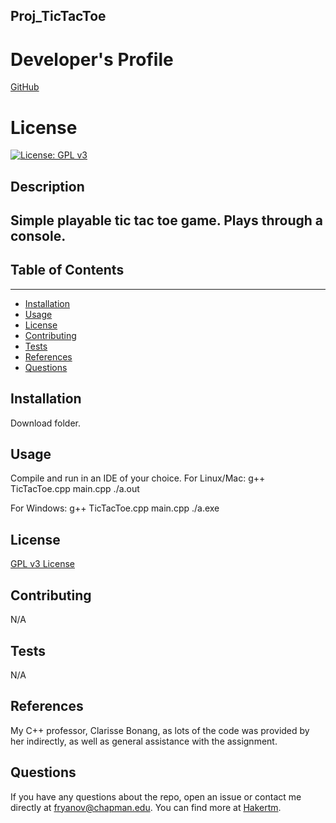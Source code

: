 
## Proj_TicTacToe

# Developer's Profile
[GitHub](https://github.com/Hakertm)
# License 
[![License: GPL v3](https://img.shields.io/badge/License-GPLv3-blue.svg)](https://www.gnu.org/licenses/gpl-3.0)

## Description 
Simple playable tic tac toe game. Plays through a console.
------------------
## Table of Contents
-------------------
* [Installation](#installation)
* [Usage](#usage)
* [License](#license)
* [Contributing](#contributing)
* [Tests](#tests)
* [References](#refrences)
* [Questions](#questions)

## Installation 
Download folder.


## Usage 
Compile and run in an IDE of your choice.
For Linux/Mac:
g++ TicTacToe.cpp main.cpp 
./a.out

For Windows:
g++ TicTacToe.cpp main.cpp
./a.exe

## License 
[GPL v3 License](https://www.gnu.org/licenses/gpl-3.0)


## Contributing 
N/A

## Tests
N/A

## References
My C++ professor, Clarisse Bonang, as lots of the code was provided by her indirectly,
as well as general assistance with the assignment.

## Questions 
If you have any questions about the repo, open an issue or contact me directly
at fryanov@chapman.edu. You can find more at [Hakertm](https://github.com/Hakertm). 
        

